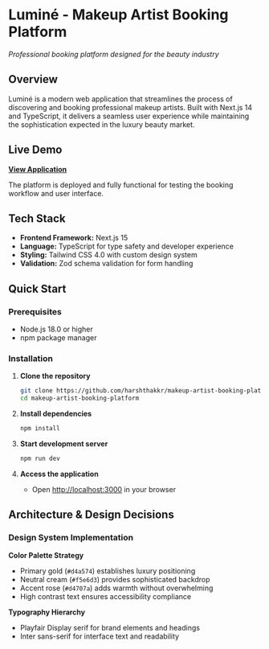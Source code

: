 # Luminé - Makeup Artist Booking Platform

_Professional booking platform designed for the beauty industry_

## Overview

Luminé is a modern web application that streamlines the process of discovering and booking professional makeup artists. Built with Next.js 14 and TypeScript, it delivers a seamless user experience while maintaining the sophistication expected in the luxury beauty market.

## Live Demo

**[View Application](https://makeup-artist-booking-platform.vercel.app/)**

The platform is deployed and fully functional for testing the booking workflow and user interface.

## Tech Stack

- **Frontend Framework:** Next.js 15
- **Language:** TypeScript for type safety and developer experience
- **Styling:** Tailwind CSS 4.0 with custom design system
- **Validation:** Zod schema validation for form handling

## Quick Start

### Prerequisites

- Node.js 18.0 or higher
- npm package manager

### Installation

1. **Clone the repository**

   ```bash
   git clone https://github.com/harshthakkr/makeup-artist-booking-platform
   cd makeup-artist-booking-platform
   ```

2. **Install dependencies**

   ```bash
   npm install
   ```

3. **Start development server**

   ```bash
   npm run dev
   ```

4. **Access the application**
   - Open [http://localhost:3000](http://localhost:3000) in your browser

## Architecture & Design Decisions

### Design System Implementation

**Color Palette Strategy**

- Primary gold (`#d4a574`) establishes luxury positioning
- Neutral cream (`#f5e6d3`) provides sophisticated backdrop
- Accent rose (`#d4707a`) adds warmth without overwhelming
- High contrast text ensures accessibility compliance

**Typography Hierarchy**

- Playfair Display serif for brand elements and headings
- Inter sans-serif for interface text and readability
